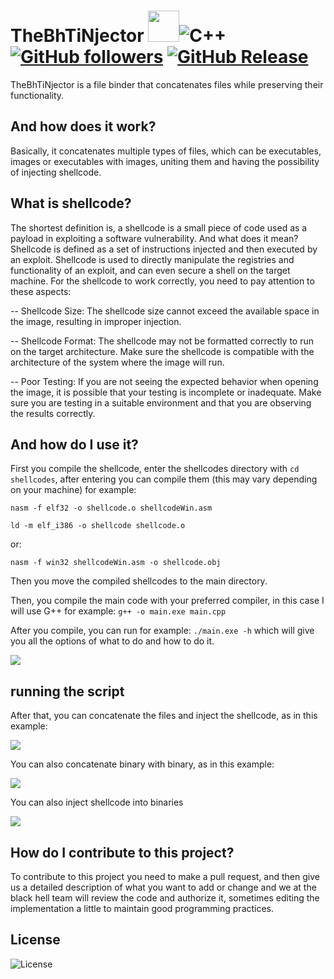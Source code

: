 # TheBhTiNjector <img img src="https://media.giphy.com/media/12oufCB0MyZ1Go/giphy.gif" width="50">![C++](https://img.shields.io/badge/c++-%2300599C.svg?style=for-the-badge&logo=c%2B%2B&logoColor=white) [![GitHub followers](https://img.shields.io/github/followers/Ch4r0nN?label=Follow&style=social)](https://github.com/Ch4r0nN) [![GitHub Release](https://img.shields.io/github/release/Black-Hell-Team/TheBhTiNjector/img/banner3.jpg)](https://github.com/Black-Hell-Team/TheBhTiNjector/releases)
TheBhTiNjector is a file binder that concatenates files while preserving their functionality.

## And how does it work?
Basically, it concatenates multiple types of files, which can be executables, images or executables with images, uniting them and having the possibility of injecting shellcode.

## What is shellcode?
The shortest definition is, a shellcode is a small piece of code used as a payload in exploiting a software vulnerability. And what does it mean? Shellcode is defined as a set of instructions injected and then executed by an exploit. Shellcode is used to directly manipulate the registries and functionality of an exploit, and can even secure a shell on the target machine. For the shellcode to work correctly, you need to pay attention to these aspects:

-- Shellcode Size: The shellcode size cannot exceed the available space in the image, resulting in improper injection.

-- Shellcode Format: The shellcode may not be formatted correctly to run on the target architecture. Make sure the shellcode is compatible with the architecture of the system where the image will run.

-- Poor Testing: If you are not seeing the expected behavior when opening the image, it is possible that your testing is incomplete or inadequate. Make sure you are testing in a suitable environment and that you are observing the results correctly.

## And how do I use it?
First you compile the shellcode, enter the shellcodes directory with ```cd shellcodes```, after entering you can compile them (this may vary depending on your machine) for example: 

```nasm -f elf32 -o shellcode.o shellcodeWin.asm```
   
```ld -m elf_i386 -o shellcode shellcode.o```

or: 

```nasm -f win32 shellcodeWin.asm -o shellcode.obj```

Then you move the compiled shellcodes to the main directory.

Then, you compile the main code with your preferred compiler, in this case I will use G++ for example: ```g++ -o main.exe main.cpp```

After you compile, you can run for example: ```./main.exe -h``` which will give you all the options of what to do and how to do it.

<img src="img/banner3.jpg">

## running the script
After that, you can concatenate the files and inject the shellcode, as in this example:

<img src="img/runningscript.jpg">

You can also concatenate binary with binary, as in this example:

<img src="img/skip.png">

You can also inject shellcode into binaries

<img src="img/bintobin.png">

## How do I contribute to this project?
To contribute to this project you need to make a pull request, and then give us a detailed description of what you want to add or change and we at the black hell team will review the code and authorize it, sometimes editing the implementation a little to maintain good programming practices.

## License
<img src="https://img.shields.io/badge/License-MIT-blue?color=blue&style=for-the-badge" alt="License" />
